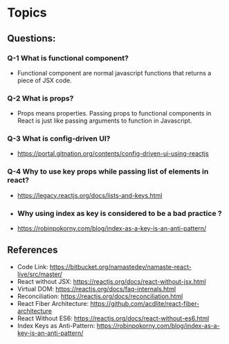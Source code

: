 # Topics

## Questions:

### Q-1 What is functional component?

- Functional component are normal javascript functions that returns a piece of JSX code.

### Q-2 What is props?

- Props means properties. Passing props to functional components in React is just like passing arguments to function in Javascript.

### Q-3 What is config-driven UI?

- https://portal.gitnation.org/contents/config-driven-ui-using-reactjs

### Q-4 Why to use key props while passing list of elements in react?

- https://legacy.reactjs.org/docs/lists-and-keys.html
- ### Why using index as key is considered to be a bad practice ?
- https://robinpokorny.com/blog/index-as-a-key-is-an-anti-pattern/

## References

- Code Link: https://bitbucket.org/namastedev/namaste-react-live/src/master/
- React without JSX: https://reactjs.org/docs/react-without-jsx.html
- Virtual DOM: https://reactjs.org/docs/faq-internals.html
- Reconciliation: https://reactjs.org/docs/reconciliation.html
- React Fiber Architecture: https://github.com/acdlite/react-fiber-architecture
- React Without ES6: https://reactjs.org/docs/react-without-es6.html
- Index Keys as Anti-Pattern: https://robinpokorny.com/blog/index-as-a-key-is-an-anti-pattern/
